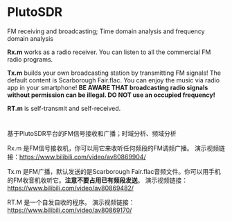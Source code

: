 # PlutoSDR
FM receiving and broadcasting; Time domain analysis and frequency domain analysis

**Rx.m** works as a radio receiver. You can listen to all the commercial FM radio programs.

**Tx.m** builds your own broadcasting station by transmitting FM signals! The default content is Scarborough Fair.flac. You can enjoy the music via radio app in your smartphone! **BE AWARE THAT broadcasting radio signals without permission can be illegal. DO NOT use an occupied frequency!**

**RT.m** is self-transmit and self-received.


# 
基于PlutoSDR平台的FM信号接收和广播；时域分析、频域分析

Rx.m 是FM信号接收机，你可以用它来收听任何频段的FM调频广播。  演示视频链接：https://www.bilibili.com/video/av80869904/

Tx.m 是FM广播，默认发送的是Scarborough Fair.flac音频文件。你可以用手机的FM收音机收听它。**注意不要占用已有频段发送**。  演示视频链接：https://www.bilibili.com/video/av80869482/

RT.M 是一个自发自收的程序。  演示视频链接：https://www.bilibili.com/video/av80869170/
